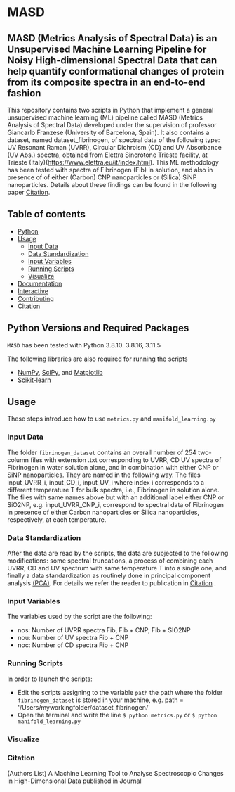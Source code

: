 # MASD

## MASD (Metrics Analysis of Spectral Data) is an Unsupervised Machine Learning Pipeline for Noisy High-dimensional Spectral Data that can help quantify conformational changes of protein from its composite spectra in an end-to-end fashion
This repository contains two scripts in Python that implement a general unsupervised machine learning (ML) pipeline called MASD (Metrics Analysis of Spectral Data) developed under the supervision of professor Giancarlo Franzese (University of Barcelona, Spain). It also contains a dataset, named dataset_fibrinogen, of spectral data of the following type: UV Resonant Raman (UVRR), Circular Dichroism (CD) and UV Absorbance (UV Abs.) spectra, obtained from  Elettra Sincrotone Trieste facility, at Trieste (Italy)(https://www.elettra.eu/it/index.html). This ML methodology has been tested
with spectra of Fibrinogen (Fib) in solution, and also in presence of of either (Carbon) CNP nanoparticles or (Silica) SiNP nanoparticles. Details about these findings can be found in the following paper [Citation](#citation).

## Table of contents
- [Python](#Python)
- [Usage](#usage)
  - [Input Data](#input-data)
  - [Data Standardization](#standardize-data)
  - [Input Variables](#input-variables)
  - [Running Scripts](#Running-script)
  - [Visualize](#visualize)
- [Documentation](#documentation)
- [Interactive](#interactive)
- [Contributing](#contributing)
- [Citation](#citation)

## Python Versions and Required Packages  
`MASD` has been tested  with Python 3.8.10. 3.8.16, 3.11.5

The following libraries are also required for running the scripts
 - [NumPy](https://numpy.org/), [SciPy](https://scipy.org/), and [Matplotlib](https://matplotlib.org/)
 - [Scikit-learn](https://scikit-learn.org/stable/index.html)

## Usage
These steps introduce how to use `metrics.py` and  `manifold_learning.py`

### Input Data
The folder `fibrinogen_dataset` contains an overall number of 254  two-column files with extension .txt corresponding to UVRR, CD UV spectra of Fibrinogen in water solution alone, and in combination with either CNP or SiNP nanoparticles. They are named in the following way. The files input_UVRR_i,  input_CD_i, input_UV_i where index i corresponds to a different temperature T for bulk spectra, i.e., Fibrinogen in solution alone. The files with same names above but with an additional label either CNP or SiO2NP, e.g.  input_UVRR_CNP_i, correspond to
spectral data of Fibrinogen in presence of either Carbon nanoparticles or Silica nanoparticles, respectively, at each temperature. 

### Data Standardization 
After the data are read by the scripts, the data are subjected to the following modifications: some spectral truncations, a process of combining each UVRR, CD and UV spectrum with same temperature T into a single one, and finally a data standardization as routinely done in principal component analysis [(PCA)](https://en.wikipedia.org/wiki/Principal_component_analysis). For details we refer the reader to publication in [Citation](#citation)
.

### Input Variables
The variables used by the script are the following:
- nos: Number of UVRR spectra Fib, Fib + CNP, Fib + SIO2NP
- nou: Number of UV spectra  Fib + CNP
- noc: Number of CD spectra Fib + CNP

### Running Scripts
In order to launch the scripts:
 - Edit the scripts assigning to the variable  `path` the path where  the folder `fibrinogen_dataset` is stored in your machine, e.g. path = '/Users/myworkingfolder/dataset_fibrinogen/'
 - Open the terminal and write the line  ```$ python metrics.py``` or ```$ python manifold_learning.py```


### Visualize




### Citation

(Authors List) A Machine Learning Tool to Analyse Spectroscopic Changes in High-Dimensional Data published in Journal








